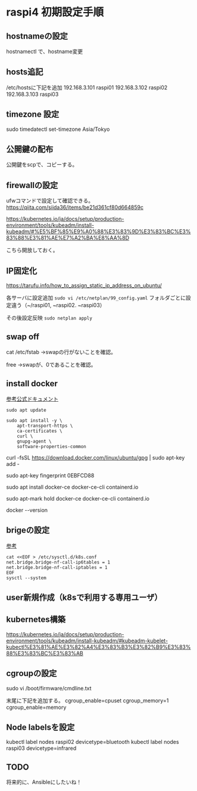 # raspi4 初期設定手順

## hostnameの設定

hostnamectl で、hostname変更

## hosts追記

/etc/hostsに下記を追加
192.168.3.101 raspi01
192.168.3.102 raspi02
192.168.3.103 raspi03

## timezone 設定

sudo timedatectl set-timezone Asia/Tokyo

## 公開鍵の配布

公開鍵をscpで、コピーする。

## firewallの設定

ufwコマンドで設定して確認できる。
https://qiita.com/siida36/items/be21d361cf80d664859c

https://kubernetes.io/ja/docs/setup/production-environment/tools/kubeadm/install-kubeadm/#%E5%BF%85%E9%A0%88%E3%83%9D%E3%83%BC%E3%83%88%E3%81%AE%E7%A2%BA%E8%AA%8D

こちら開放しておく。

## IP固定化

https://tarufu.info/how_to_assign_static_ip_address_on_ubuntu/

各サーバに設定追加
```sudo vi /etc/netplan/99_config.yaml```
  フォルダごとに設定違う（~/raspi01, ~raspi02. ~raspi03）

  その後設定反映
```sudo netplan apply```

## swap off

cat /etc/fstab
→swapの行がないことを確認。

free
→swapが、0であることを確認。

## install docker

[参考公式ドキュメント](https://docs.docker.com/engine/install/ubuntu/)

```sudo apt update```

```
sudo apt install -y \
    apt-transport-https \
    ca-certificates \
    curl \
    gnupg-agent \
    software-properties-common
```

curl -fsSL https://download.docker.com/linux/ubuntu/gpg | sudo apt-key add -

sudo apt-key fingerprint 0EBFCD88

sudo apt install docker-ce docker-ce-cli containerd.io

sudo apt-mark hold docker-ce docker-ce-cli containerd.io

docker --version

## brigeの設定

[参考](https://kubernetes.io/ja/docs/setup/production-environment/tools/kubeadm/install-kubeadm/)

```
cat <<EOF > /etc/sysctl.d/k8s.conf
net.bridge.bridge-nf-call-ip6tables = 1
net.bridge.bridge-nf-call-iptables = 1
EOF
sysctl --system
```

## user新規作成（k8sで利用する専用ユーザ）

## kubernetes構築

https://kubernetes.io/ja/docs/setup/production-environment/tools/kubeadm/install-kubeadm/#kubeadm-kubelet-kubectl%E3%81%AE%E3%82%A4%E3%83%B3%E3%82%B9%E3%83%88%E3%83%BC%E3%83%AB

## cgroupの設定

sudo vi /boot/firmware/cmdline.txt

末尾に下記を追加する。
cgroup_enable=cpuset cgroup_memory=1 cgroup_enable=memory

## Node labelsを設定

kubectl label nodes raspi02 devicetype=bluetooth
kubectl label nodes raspi03 devicetype=infrared

## TODO

将来的に、Ansibleにしたいね！
